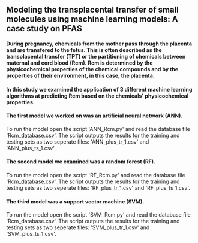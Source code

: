 ## Modeling the transplacental transfer of small molecules using machine learning models: A case study on PFAS
#### During pregnancy, chemicals from the mother pass through the placenta and are transfered to the fetus. This is often described as the transplacental transfer (TPT) or the partitioning of chemicals between maternal and cord blood (Rcm). Rcm is determined by the physicochemical properties of the chemical compounds and by the properties of their environment, in this case, the placenta.

#### In this study we examined the application of 3 different machine learning algorithms at predicting Rcm based on the chemicals' physicochemical properties. 

#### The first model we worked on was an artificial neural network (ANN).
To run the model open the script 'ANN_Rcm.py' and read the database file 'Rcm_database.csv'. The script outputs the results for the training and testing sets as two seperate files: 'ANN_plus_tr_1.csv' and 'ANN_plus_ts_1.csv'. 

#### The second model we examined was a random forest (RF).
To run the model open the script 'RF_Rcm.py' and read the database file 'Rcm_database.csv'. The script outputs the results for the training and testing sets as two seperate files: 'RF_plus_tr_1.csv' and 'RF_plus_ts_1.csv'. 

#### The third model was a support vector machine (SVM).
To run the model open the script 'SVM_Rcm.py' and read the database file 'Rcm_database.csv'. The script outputs the results for the training and testing sets as two seperate files: 'SVM_plus_tr_1.csv' and 'SVM_plus_ts_1.csv'. 
